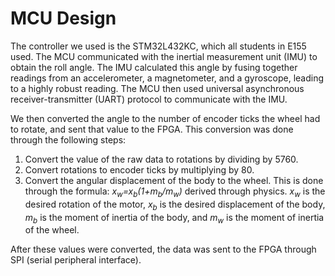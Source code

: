 # MCU Design

The controller we used is the STM32L432KC, which all students in E155 used. The MCU communicated with the inertial measurement unit (IMU) to obtain the roll angle. The IMU calculated this angle by fusing together readings from an accelerometer, a magnetometer, and a gyroscope, leading to a highly robust reading. The MCU then used universal asynchronous receiver-transmitter (UART) protocol to communicate with the IMU.

We then converted the angle to the number of encoder ticks the wheel had to rotate, and sent that value to the FPGA. This conversion was done through the following steps:

1. Convert the value of the raw data to rotations by dividing by 5760.   
2. Convert rotations to encoder ticks by multiplying by 80.
3. Convert the angular displacement of the body to the wheel. This is done through the formula: *x<sub>w</sub>=x<sub>b</sub>(1+m<sub>b</sub>/m<sub>w</sub>)* derived through physics. *x<sub>w</sub>* is the desired rotation of the motor, *x<sub>b</sub>* is the desired displacement of the body, *m<sub>b</sub>* is the moment of inertia of the body, and *m<sub>w</sub>* is the moment of inertia of the wheel.

After these values were converted, the data was sent to the FPGA through SPI (serial peripheral interface).

